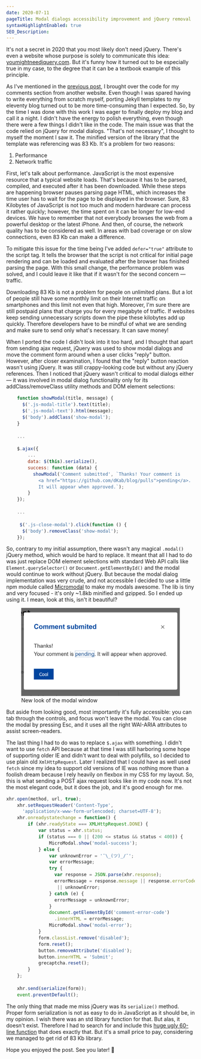 ```yaml
---
date: 2020-07-11
pageTitle: Modal dialogs accessibility improvement and jQuery removal
syntaxHighlightEnabled: true
SEO_Description: 
---
```


It's not a secret in 2020 that you most likely don't need jQuery. There's even a website whose purpose is solely to communicate this idea: [youmightneedjquery.com](http://youmightnotneedjquery.com/). But it's funny how it turned out to be especially true in my case, to the degree that it can be a textbook example of this principle.

As I've mentioned in the [previous post](/posts/eleventy-staticman/#staticman-for-comments), I brought over the code for my comments section from another website. Even though I was spared having to write everything from scratch myself, porting Jekyll templates to my eleventy blog turned out to be more time-consuming than I expected. So, by the time I was done with this work I was eager to finally deploy my blog and call it a night. I didn't have the energy to polish everything, even though there were a few things I didn't like in the code. The main issue was that the code relied on jQuery for modal dialogs. "That's not necessary", I thought to myself the moment I saw it. The minified version of the library that the template was referencing was 83 Kb. It's a problem for two reasons:

1. Performance
2. Network traffic

First, let's talk about performance.
JavaScript is the most expensive resource that a typical website loads. That's because it has to be parsed, compiled, and executed after it has been downloaded. While these steps are happening browser pauses parsing page HTML, which increases the time user has to wait for the page to be displayed in the browser. Sure, 83 Kilobytes of JavaScript is not too much and modern hardware can process it rather quickly; however, the time spent on it can be longer for low-end devices. We have to remember that not everybody browses the web from a powerful desktop or the latest iPhone. And then, of course, the network quality has to be considered as well. In areas with bad coverage or on slow connections, even 83 Kb can make a difference.

To mitigate this issue for the time being I've added `defer="true"` attribute to the script tag. It tells the browser that the script is not critical for initial page rendering and can be loaded and evaluated after the browser has finished parsing the page. With this small change, the performance problem was solved, and I could leave it like that if it wasn't for the second concern — traffic.

Downloading 83 Kb is not a problem for people on unlimited plans. But a lot of people still have some monthly limit on their Internet traffic on smartphones and this limit not even that high. Moreover, I'm sure there are still postpaid plans that charge you for every megabyte of traffic. If websites keep sending unnecessary scripts down the pipe these kilobytes add up quickly. Therefore developers have to be mindful of what we are sending and make sure to send only what's necessary. It can save money!

When I ported the code I didn't look into it too hard, and I thought that apart from sending ajax request, jQuery was used to show modal dialogs and move the comment form around when a user clicks "reply" button. However, after closer examination, I found that the "reply" button reaction wasn't using jQuery. It was still crappy-looking code but without any jQuery references. Then I noticed that jQuery wasn't critical to modal dialogs either — it was involved in modal dialog functionality only for its addClass/removeClass utility methods and DOM element selections: 

``` js
    function showModal(title, message) {
      $('.js-modal-title').text(title);
      $('.js-modal-text').html(message);
      $('body').addClass('show-modal');
    }

    ...

    $.ajax({
        ...
        data: $(this).serialize(),
        success: function (data) {
          showModal('Comment submitted', `Thanks! Your comment is 
            <a href="https://github.com/dKab/blog/pulls">pending</a>.
            It will appear when approved.`);
        }
    });

    ...

     $('.js-close-modal').click(function () {
      $('body').removeClass('show-modal');
    });
```

So, contrary to my initial assumption, there wasn't any magical `.modal()` jQuery method, which would be hard to replace.
It meant that all I had to do was just replace DOM element selections with standard Web API calls like `Element.querySelector()` or `Document.getElementById()` and the modal would continue to work without jQuery. But because the modal dialog implementation was very crude, and not accessible I decided to use a little npm module called [
Micromodal](https://github.com/ghosh/micromodal) to make my modals awesome. The lib is tiny and very focused - it's only ~1.8kb minified and gzipped. So I ended up using it. I mean, look at this, isn't it beautiful? 

<figure>
  <picture>
    <source srcset="/assets/images/modal.png" media="(min-width: 800px)" />
    <source srcset="/assets/images/modal-small.png" media="(max-width: 800px)" />
    <img src="/assets/images/modal-small.png" alt="Screenshot of a modal window, using Micromodal module" /> 
  </picture>
  <span class="image-caption">New look of the modal window</span>  
</figure>

But aside from looking good, most importantly it's fully accessible: you can tab through the controls, and focus won't leave the modal. You can close the modal by pressing Esc, and it uses all the right WAI-ARIA attributes to assist screen-readers.

The last thing I had to do was to replace `$.ajax` with something. I didn't want to use `fetch` API because at that time I was still harboring some hope of supporting older IE and didn't want to deal with polyfills, so I decided to use plain old `XmlHttpRequest`. Later I realized that I could have as well used `fetch` since my idea to support old versions of IE was nothing more than a foolish dream because I rely heavily on flexbox in my CSS for my layout. So, this is what sending a POST ajax request looks like in my code now. It's not the most elegant code, but it does the job, and it's good enough for me.

``` js
xhr.open(method, url, true);
    xhr.setRequestHeader('Content-Type', 
      'application/x-www-form-urlencoded; charset=UTF-8');
    xhr.onreadystatechange = function() {
        if (xhr.readyState === XMLHttpRequest.DONE) {
            var status = xhr.status;
            if (status === 0 || (200 <= status && status < 400)) {
                MicroModal.show('modal-success');
            } else {
                var unknownError = '¯\_(ツ)_/¯';
                var errorMessage;
                try {
                  var response = JSON.parse(xhr.response);
                  errorMessage = response.message || response.errorCode
                   || unknownError;
                } catch (e) {
                  errorMessage = unknownError;
                }
                document.getElementById('comment-error-code')
                  .innerHTML = errorMessage;
                MicroModal.show('modal-error');
            }
            form.classList.remove('disabled');
            form.reset();
            button.removeAttribute('disabled');
            button.innerHTML = 'Submit';
            grecaptcha.reset();
        }
    };

    xhr.send(serialize(form));
    event.preventDefault();

```

The only thing that made me miss jQuery was its `serialize()` method. Proper form serialization is not as easy to do in JavaScript as it should be, in my opinion. I wish there was an std library function for that. But alas, it doesn't exist. Therefore I had to search for and include this [huge ugly 60-line function](https://github.com/dKab/blog/blob/master/assets/main.js#L43) that does exactly that. But it's a small price to pay, considering we managed to get rid of 83 Kb library.

Hope you enjoyed the post. See you later! 👋


